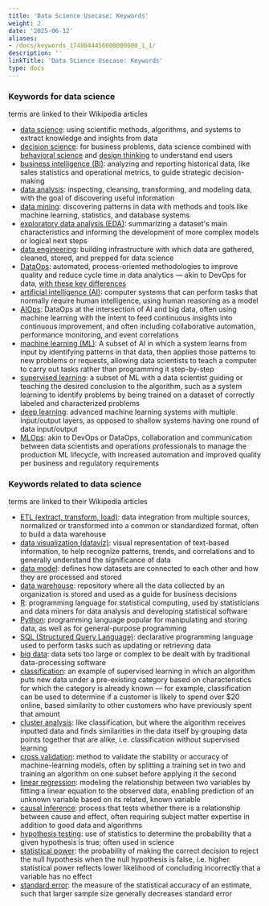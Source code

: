 ```yaml
---
title: 'Data Science Usecase: Keywords'
weight: 2
date: '2025-06-12'
aliases:
- /docs/keywords_1748044456000000000_1_1/
description: ''
linkTitle: 'Data Science Usecase: Keywords'
type: docs
---
```


### Keywords for data science

terms are linked to their Wikipedia articles

- [data science](https://en.wikipedia.org/wiki/Data_science): using scientific methods, algorithms, and systems to extract knowledge and insights from data
- [decision science](https://en.wikipedia.org/wiki/Decision_science): for business problems, data science combined with [behavioral science](https://en.wikipedia.org/wiki/Behavioural_sciences) and [design thinking](https://en.wikipedia.org/wiki/Design_thinking) to understand end users
- [business intelligence (BI)](https://en.wikipedia.org/wiki/Business_intelligence): analyzing and reporting historical data, like sales statistics and operational metrics, to guide strategic decision-making
- [data analysis](https://en.wikipedia.org/wiki/Data_analysis): inspecting, cleansing, transforming, and modeling data, with the goal of discovering useful information
- [data mining](https://en.wikipedia.org/wiki/Data_mining): discovering patterns in data with methods and tools like machine learning, statistics, and database systems
- [exploratory data analysis (EDA)](https://en.wikipedia.org/wiki/Exploratory_data_analysis): summarizing a dataset's main characteristics and informing the development of more complex models or logical next steps
- [data engineering](https://en.wikipedia.org/wiki/Data_engineering): building infrastructure with which data are gathered, cleaned, stored, and prepped for data science
- [DataOps](https://en.wikipedia.org/wiki/DataOps): automated, process-oriented methodologies to improve quality and reduce cycle time in data analytics — akin to DevOps for data, [with these key differences](https://medium.com/data-ops/dataops-is-not-just-devops-for-data-6e03083157b7)
- [artificial intelligence (AI)](https://en.wikipedia.org/wiki/Artificial_intelligence): computer systems that can perform tasks that normally require human intelligence, using human reasoning as a model
- [AIOps](https://en.wikipedia.org/wiki/AIOps): DataOps at the intersection of AI and big data, often using machine learning with the intent to feed continuous insights into continuous improvement, and often including collaborative automation, performance monitoring, and event correlations
- [machine learning (ML)](https://en.wikipedia.org/wiki/Machine_learning): A subset of AI in which a system learns from input by identifying patterns in that data, then applies those patterns to new problems or requests, allowing data scientists to teach a computer to carry out tasks rather than programming it step-by-step
- [supervised learning](https://en.wikipedia.org/wiki/Supervised_learning): a subset of ML with a data scientist guiding or teaching the desired conclusion to the algorithm, such as a system learning to identify problems by being trained on a dataset of correctly labeled and characterized problems
- [deep learning](https://en.wikipedia.org/wiki/Deep_learning): advanced machine learning systems with multiple input/output layers, as opposed to shallow systems having one round of data input/output
- [MLOps](https://en.wikipedia.org/wiki/MLOps): akin to DevOps or DataOps, collaboration and communication between data scientists and operations professionals to manage the production ML lifecycle, with increased automation and improved quality per business and regulatory requirements

### Keywords related to data science

terms are linked to their Wikipedia articles

- [ETL (extract, transform, load)](https://en.wikipedia.org/wiki/Extract,_transform,_load): data integration from multiple sources, normalized or transformed into a common or standardized format, often to build a data warehouse
- [data visualization (dataviz)](https://en.wikipedia.org/wiki/Data_visualization): visual representation of text-based information, to help recognize patterns, trends, and correlations and to generally understand the significance of data
- [data model](https://en.wikipedia.org/wiki/Data_model): defines how datasets are connected to each other and how they are processed and stored
- [data warehouse](https://en.wikipedia.org/wiki/Data_warehouse): repository where all the data collected by an organization is stored and used as a guide for business decisions
- [R](https://en.wikipedia.org/wiki/R_(programming_language)): programming language for statistical computing, used by statisticians and data miners for data analysis and developing statistical software
- [Python](https://en.wikipedia.org/wiki/Python_(programming_language)): programming language popular for manipulating and storing data, as well as for general-purpose programming
- [SQL (Structured Query Language)](https://en.wikipedia.org/wiki/SQL): declarative programming language used to perform tasks such as updating or retrieving data
- [big data](https://en.wikipedia.org/wiki/Big_data): data sets too large or complex to be dealt with by traditional data-processing software
- [classification](https://en.wikipedia.org/wiki/Statistical_classification): an example of supervised learning in which an algorithm puts new data under a pre-existing category based on characteristics for which the category is already known — for example, classification can be used to determine if a customer is likely to spend over $20 online, based similarity to other customers who have previously spent that amount
- [cluster analysis](https://en.wikipedia.org/wiki/Cluster_analysis): like classification, but where the algorithm receives inputted data and finds similarities in the data itself by grouping data points together that are alike, i.e. classification without supervised learning
- [cross validation](https://en.wikipedia.org/wiki/Cross-validation_(statistics)): method to validate the stability or accuracy of machine-learning models, often by splitting a training set in two and training an algorithm on one subset before applying it the second
- [linear regression](https://en.wikipedia.org/wiki/Linear_regression): modeling the relationship between two variables by fitting a linear equation to the observed data, enabling prediction of an unknown variable based on its related, known variable
- [causal inference](https://en.wikipedia.org/wiki/Causal_inference): process that tests whether there is a relationship between cause and effect, often requiring subject matter expertise in addition to good data and algorithms
- [hypothesis testing](https://en.wikipedia.org/wiki/Statistical_hypothesis_testing): use of statistics to determine the probability that a given hypothesis is true; often used in science
- [statistical power](https://en.wikipedia.org/wiki/Power_(statistics)): the probability of making the correct decision to reject the null hypothesis when the null hypothesis is false, i.e. higher statistical power reflects lower likelihood of concluding incorrectly that a variable has no effect
- [standard error](https://en.wikipedia.org/wiki/Standard_error): the measure of the statistical accuracy of an estimate, such that larger sample size generally decreases standard error
